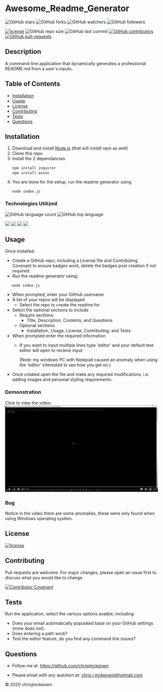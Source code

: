 # Awesome_Readme_Generator
![GitHub stars](https://img.shields.io/github/stars/chrisjmckeown/Awesome_Readme_Generator?style=social)
![GitHub forks](https://img.shields.io/github/forks/chrisjmckeown/Awesome_Readme_Generator?style=social)
![GitHub watchers](https://img.shields.io/github/watchers/chrisjmckeown/Awesome_Readme_Generator?style=social)
![GitHub followers](https://img.shields.io/github/followers/chrisjmckeown?style=social)

[![license](https://img.shields.io/github/license/chrisjmckeown/Awesome_Readme_Generator?style=flat-square)](https://github.com/chrisjmckeown/Awesome_Readme_Generator/blob/master/LICENSE)
![GitHub repo size](https://img.shields.io/github/repo-size/chrisjmckeown/Awesome_Readme_Generator?style=flat-square)
![GitHub last commit](https://img.shields.io/github/last-commit/chrisjmckeown/Awesome_Readme_Generator?style=flat-square)
[![GitHub contributors](https://img.shields.io/github/contributors/chrisjmckeown/Awesome_Readme_Generator?style=flat-square)](https://GitHub.com/chrisjmckeown/Awesome_Readme_Generator//graphs/contributors/)
[![GitHub pull-requests](https://img.shields.io/github/issues-pr/chrisjmckeown/Awesome_Readme_Generator?style=flat-square)](https://GitHub.com/chrisjmckeown/Awesome_Readme_Generator/pull/)

## Description
A command-line application that dynamically generates a professional README.md from a user's inputs.

## Table of Contents
* [Installation](#Installation)
* [Usage](#Usage)
* [License](#License)
* [Contributing](#Contributing)
* [Tests](#Tests)
* [Questions](#Questions)

## Installation
1. Download and install [Node.js](http://nodejs.org/) (that will install npm as well)
2. Clone this repo
3. Install the 2 dependancies.<br />
    ```
    npm install inquirer
    npm install axios
   ```
4. You are done for the setup, run the readme generator using 
    ```
    node index.js
   ```

### Technologies Utilized
![GitHub language count](https://img.shields.io/github/languages/count/chrisjmckeown/Awesome_Readme_Generator?style=flat-square)
![GitHub top language](https://img.shields.io/github/languages/top/chrisjmckeown/Awesome_Readme_Generator?style=flat-square)

<img src="https://img.shields.io/badge/html5%20-%23E34F26.svg?&style=for-the-badge&logo=html5&logoColor=white"/> <img src="https://img.shields.io/badge/css3%20-%231572B6.svg?&style=for-the-badge&logo=css3&logoColor=white"/> <img src="https://img.shields.io/badge/node.js%20-%2343853D.svg?&style=for-the-badge&logo=node.js&logoColor=white"/> <img src="https://img.shields.io/badge/javascript%20-%23323330.svg?&style=for-the-badge&logo=javascript&logoColor=%23F7DF1E"/>

## Usage

Once installed:
* Create a GitHub repo, including a License file and Contributing Covenant to ensure badges work, delete the badges post creation if not required.
* Run the readme generator using:
```
   node index.js
```
* When prompted, enter your GitHub username
* A list of your repos will be displayed
    * Select the repo to create the readme for
* Select the optional sections to include
    * Require sections:
        * Title, Description, Contents, and Questions
    * Optional sections:
        * Installation, Usage, License, Contributing, and Tests
* When prompted enter the required information
    * If you want to input multiple lines type 'editor' and your default text editor will open to receive input

        (Note: my windows PC with Notepad caused an anomaly when using the 'editor' interested to see how you get on.)
* Once created open the file and make any required modifications, i.e. adding images and personal styling requirements.

### Demonstration
Click to view the video:
[![Video](./Assets/Images/Awesome_Readme_Generator_Demo.png)](https://drive.google.com/file/d/1i8v5VGjM_Tf2uhUgM3Bpje6rdlCbiOz-/view)

### Bug
Notice in the video there are some anomalies, these were only found when using Windows operating system.

## License
[![license](https://img.shields.io/github/license/chrisjmckeown/Awesome_Readme_Generator?style=flat-square)](https://github.com/chrisjmckeown/Awesome_Readme_Generator/blob/master/LICENSE)

## Contributing
Pull requests are welcome. For major changes, please open an issue first to discuss what you would like to change.

[![Contributor Covenant](https://img.shields.io/badge/Contributor%20Covenant-v2.0%20adopted-ff69b4?style=flat-square)](code_of_conduct.md)

## Tests
Run the application, select the various options avaible, including:
* Does your email automatically populated base on your GitHub settings (mine does not).
* Does entering a path work?
* Test the editor feature, do you find any command line issues?

## Questions
* Follow me at: <a href="https://github.com/chrisjmckeown" target="_blank">https://github.com/chrisjmckeown</a>
    
* Please email with any question at: chris.j.mckeown@hotmail.com
    
© 2020 chrisjmckeown